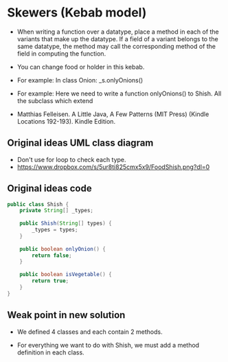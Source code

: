 # Skewers (Kebab model)
+ When writing a function over a datatype, 
place a method in each of the variants 
that make up the datatype. 
If a field of a variant belongs to the same datatype, 
the method may call the corresponding method of the field 
in computing the function.

+ You can change food or holder in this kebab.
+ For example: In class Onion: _s.onlyOnions()

+ For example: 
Here we need to write a function onlyOnions() to Shish.
All the subclass which extend
  
+ Matthias Felleisen. 
  A Little Java, A Few Patterns (MIT Press) 
  (Kindle Locations 192-193). Kindle Edition. 
  
## Original ideas UML class diagram
+ Don't use for loop to check each type.
+ https://www.dropbox.com/s/5ur8ti825cmx5x9/FoodShish.png?dl=0


## Original ideas code
```JAVA
public class Shish {
    private String[] _types;
    
    public Shish(String[] types) {
        _types = types;
    }
    
    public boolean onlyOnion() {
        return false;
    }
    
    public boolean isVegetable() {
        return true;
    }
}
```

## Weak point in new solution
+ We defined 4 classes and each contain 2 methods.

+ For everything we want to do with Shish, we must add a
method definition in each class.